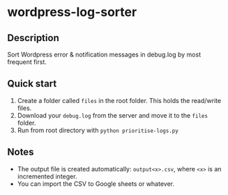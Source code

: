 # wordpress-log-sorter

## Description
Sort Wordpress error & notification messages in debug.log by most frequent first.

## Quick start
1. Create a folder called `files` in the root folder. This holds the read/write files.
2. Download your `debug.log` from the server and move it to the `files` folder.
3. Run from root directory with `python prioritise-logs.py`

## Notes
* The output file is created automatically: `output<x>.csv`, where `<x>` is an incremented integer.
* You can import the CSV to Google sheets or whatever.
